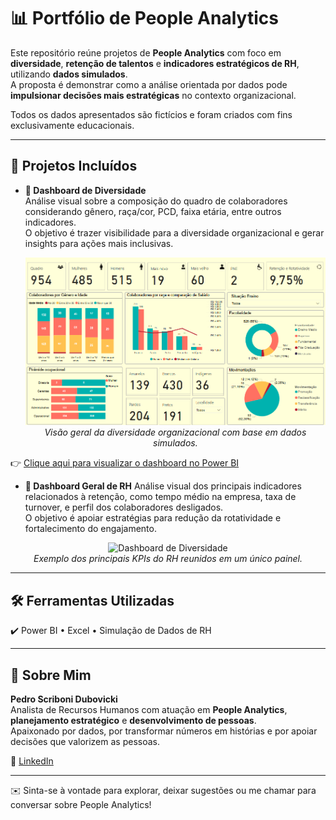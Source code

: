 # 📊 Portfólio de People Analytics

Este repositório reúne projetos de **People Analytics** com foco em **diversidade**, **retenção de talentos** e **indicadores estratégicos de RH**, utilizando **dados simulados**.  
A proposta é demonstrar como a análise orientada por dados pode **impulsionar decisões mais estratégicas** no contexto organizacional.

Todos os dados apresentados são fictícios e foram criados com fins exclusivamente educacionais.

---

## 📁 Projetos Incluídos

- **🔎 Dashboard de Diversidade**  
  Análise visual sobre a composição do quadro de colaboradores considerando gênero, raça/cor, PCD, faixa etária, entre outros indicadores.  
  O objetivo é trazer visibilidade para a diversidade organizacional e gerar insights para ações mais inclusivas.

  <p align="center">
    <img src="./images/diversidade_image.png" alt="Dashboard de Diversidade" width="600"/>
    <br />
    <em>Visão geral da diversidade organizacional com base em dados simulados.</em>
  </p>

👉 [Clique aqui para visualizar o dashboard no Power BI](https://app.fabric.microsoft.com/view?r=eyJrIjoiMDM2MGZiYzYtZmY1Ny00N2E4LTg1MzQtMjg1MzZlZTdkMmM5IiwidCI6ImY2MGU0YzU5LTdmY2QtNGUwNC1hOTE3LTU4MTVmZjljNjgyYSJ9)

- **🔎 Dashboard Geral de RH** 
Análise visual dos principais indicadores relacionados à retenção, como tempo médio na empresa, taxa de turnover, e perfil dos colaboradores desligados.  
  O objetivo é apoiar estratégias para redução da rotatividade e fortalecimento do engajamento.

 <p align="center">
    <img src="./images/quadro_image.png" alt="Dashboard de Diversidade" width="600"/>
    <br />
    <em>Exemplo dos principais KPIs do RH reunidos em um único painel.</em>
  </p>

---

## 🛠️ Ferramentas Utilizadas

✔️ Power BI • Excel • Simulação de Dados de RH

---

## 👤 Sobre Mim

**Pedro Scriboni Dubovicki**  
Analista de Recursos Humanos com atuação em **People Analytics**, **planejamento estratégico** e **desenvolvimento de pessoas**.  
Apaixonado por dados, por transformar números em histórias e por apoiar decisões que valorizem as pessoas.

📎 [LinkedIn](https://www.linkedin.com/in/dubovicki/)

---

✉️ Sinta-se à vontade para explorar, deixar sugestões ou me chamar para conversar sobre People Analytics!

